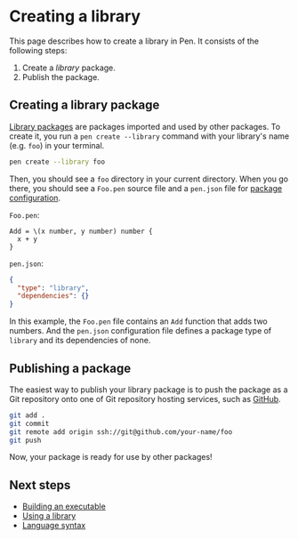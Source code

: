# Creating a library

This page describes how to create a library in Pen. It consists of the following steps:

1. Create a _library_ package.
1. Publish the package.

## Creating a library package

[Library packages](../references/language/packages.md#library-packages) are packages imported and used by other packages.
To create it, you run a `pen create --library` command with your library's name (e.g. `foo`) in your terminal.

```sh
pen create --library foo
```

Then, you should see a `foo` directory in your current directory. When you go there, you should see a `Foo.pen` source file and a `pen.json` file for [package configuration](../references/language/packages.md#package-configuration).

`Foo.pen`:

```pen
Add = \(x number, y number) number {
  x + y
}
```

`pen.json`:

```json
{
  "type": "library",
  "dependencies": {}
}
```

In this example, the `Foo.pen` file contains an `Add` function that adds two numbers. And the `pen.json` configuration file defines a package type of `library` and its dependencies of none.

## Publishing a package

The easiest way to publish your library package is to push the package as a Git repository onto one of Git repository hosting services, such as [GitHub](https://github.com).

```sh
git add .
git commit
git remote add origin ssh://git@github.com/your-name/foo
git push
```

Now, your package is ready for use by other packages!

## Next steps

- [Building an executable](building-an-executable.md)
- [Using a library](using-a-library.md)
- [Language syntax](../references/language/syntax.md)
